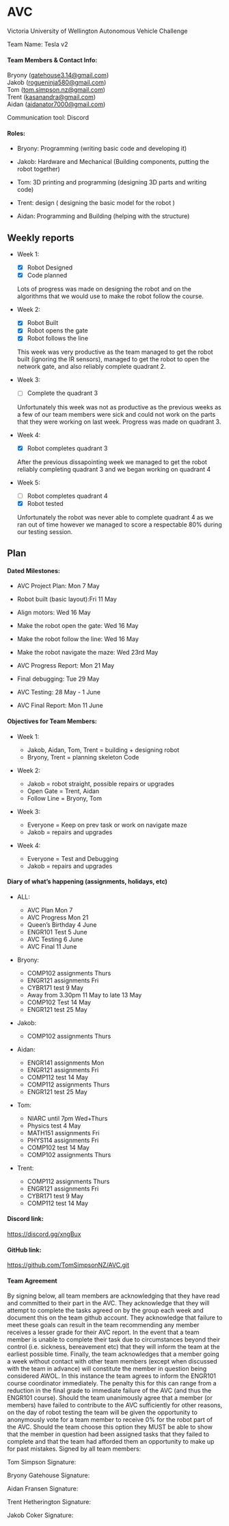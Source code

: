 # AVC
Victoria University of Wellington Autonomous Vehicle Challenge

Team Name: Tesla v2

#### Team Members & Contact Info: 

   Bryony (gatehouse3.14@gmail.com)  
   Jakob (rogueninja580@gmail.com)  
   Tom (tom.simpson.nz@gmail.com)  
   Trent (kasanandra@gmail.com)  
   Aidan (aidanator7000@gmail.com)   

Communication tool: Discord

#### Roles:
* Bryony: Programming (writing basic code and developing it)
  
* Jakob: Hardware and Mechanical (Building components, putting the robot together)
  
* Tom: 3D printing and programming (designing 3D parts and writing code)
  
* Trent: design ( designing the basic model for the robot )
  
* Aidan: Programming and Building (helping with the structure)

## Weekly reports

* Week 1:
  - [x] Robot Designed
  - [x] Code planned
  
   Lots of progress was made on designing the robot and on the algorithms that we would use to make the robot follow the course.

* Week 2:
  - [x] Robot Built
  - [x] Robot opens the gate
  - [x] Robot follows the line
  
   This week was very productive as the team managed to get the robot built (ignoring the IR sensors), managed to get the robot to open the network gate, and also reliably complete quadrant 2.

* Week 3:
  - [ ] Complete the quadrant 3
  
   Unfortunately this week was not as productive as the previous weeks as a few of our team members were sick and could not work on the parts that they were working on last week. Progress was made on quadrant 3.

* Week 4: 
  - [x] Robot completes quadrant 3
  
   After the previous dissapointing week we managed to get the robot reliably completing quadrant 3 and we began working on quadrant 4

* Week 5:
  - [ ] Robot completes quadrant 4
  - [x] Robot tested
  
   Unfortunately the robot was never able to complete quadrant 4 as we ran out of time however we managed to score a respectable 80% during our testing session.

## Plan

#### Dated Milestones:
* AVC Project Plan: Mon 7 May
  
* Robot built (basic layout):Fri 11 May
  
* Align motors: Wed 16 May
  
* Make the robot open the gate: Wed 16 May
  
* Make the robot follow the line: Wed 16 May
  
* Make the robot navigate the maze: Wed 23rd May
  
* AVC Progress Report: Mon 21 May
  
* Final debugging: Tue 29 May
  
* AVC Testing: 28 May - 1 June
  
* AVC Final Report: Mon 11 June
  
#### Objectives for Team Members:
* Week 1: 
  * Jakob, Aidan, Tom, Trent = building + designing robot
  * Bryony, Trent = planning skeleton Code
      
* Week 2: 
  * Jakob = robot straight, possible repairs or upgrades 
  * Open Gate = Trent, Aidan  
  * Follow Line = Bryony, Tom
      
* Week 3:
  * Everyone = Keep on prev task or work on navigate maze
  * Jakob = repairs and upgrades
      
* Week 4:
  * Everyone = Test and Debugging
  * Jakob = repairs and upgrades

#### Diary of what’s happening (assignments, holidays, etc)
* ALL: 
  * AVC Plan Mon 7
  * AVC Progress Mon 21
  * Queen’s Birthday 4 June
  * ENGR101 Test 5 June
  * AVC Testing 6 June
  * AVC Final 11 June
    
* Bryony:
  * COMP102 assignments Thurs
  * ENGR121 assignments Fri
  * CYBR171 test 9 May
  * Away from 3.30pm 11 May to late 13 May
  * COMP102 Test 14 May
  * ENGR121 test 25 May
    
* Jakob:
  * COMP102 assignments Thurs
    
* Aidan:
  * ENGR141 assignments Mon
  * ENGR121 assignments Fri
  * COMP112 test 14 May
  * COMP112 assignments Thurs
  * ENGR121 test 25 May 
    
* Tom:
  * NIARC until 7pm Wed+Thurs
  * Physics test 4 May
  * MATH151 assignments Fri
  * PHYS114 assignments Fri
  * COMP102 test 14 May
  * COMP102 assignments Thurs 
    
* Trent:
  * COMP112 assignments Thurs
  * ENGR121 assignments Fri
  * CYBR171 test 9 May
  * COMP112 test 14 May

#### Discord link:

  https://discord.gg/xngBux
  
#### GitHub link:

  https://github.com/TomSimpsonNZ/AVC.git

#### Team Agreement

By signing below, all team members are acknowledging that they have read and committed to their part in the AVC. They acknowledge that they will attempt to complete the tasks agreed on by the group each week and document this on the team github account. They acknowledge that failure to meet these goals can result in the team recommending any member receives a lesser grade for their AVC report. In the event that a team member is unable to complete their task due to circumstances beyond their control (i.e. sickness, bereavement etc) that they will inform the team at the earliest possible time. Finally, the team acknowledges that a member going a week without contact with other team members (except when discussed with the team in advance) will constitute the member in question being considered AWOL. In this instance the team agrees to inform the ENGR101 course coordinator immediately. The penalty this for this can range from a reduction in the final grade to immediate failure of the AVC (and thus the ENGR101 course). Should the team unanimously agree that a member (or members) have failed to contribute to the AVC sufficiently for other reasons, on the day of robot testing the team will be given the opportunity to anonymously vote for a team member to receive 0% for the robot part of the AVC. Should the team choose this option they MUST be able to show that the member in question had been assigned tasks that they failed to complete and that the team had afforded them an opportunity to make up for past mistakes. Signed by all team members: 

Tom Simpson Signature: 

Bryony Gatehouse Signature:

Aidan Fransen Signature:

Trent Hetherington Signature:

Jakob Coker Signature:
